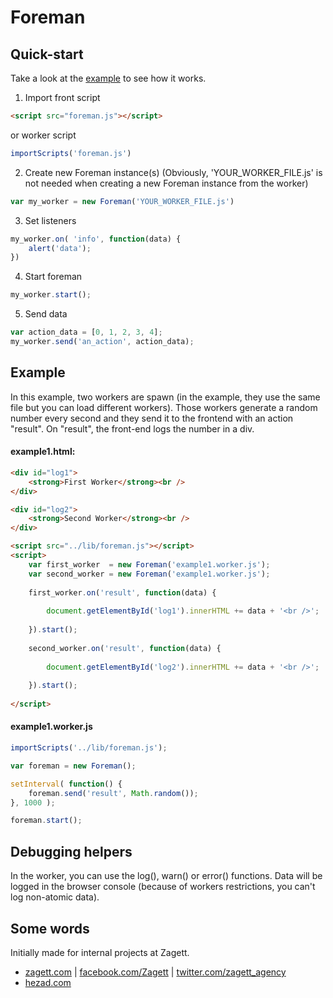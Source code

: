 Foreman
=======

Quick-start
----------------

Take a look at the [example](#example) to see how it works.

1. Import front script
```html
<script src="foreman.js"></script>
```
or worker script
```javascript
importScripts('foreman.js')
```
   
2. Create new Foreman instance(s) (Obviously, 'YOUR_WORKER_FILE.js' is not needed when creating a new Foreman instance from the worker)
```javascript
var my_worker = new Foreman('YOUR_WORKER_FILE.js')
```
3. Set listeners
```javascript
my_worker.on( 'info', function(data) {
    alert('data');
})
```
4. Start foreman
```javascript
my_worker.start();
```
5. Send data
```javascript
var action_data = [0, 1, 2, 3, 4];
my_worker.send('an_action', action_data);
```

Example
--------------------

In this example, two workers are spawn (in the example, they use the same file but you can load different workers).
Those workers generate a random number every second and they send it to the frontend with an action "result".
On "result", the front-end logs the number in a div.

#### example1.html:
```html
<div id="log1">
    <strong>First Worker</strong><br />
</div>

<div id="log2">
    <strong>Second Worker</strong><br />
</div>

<script src="../lib/foreman.js"></script>
<script>
    var first_worker  = new Foreman('example1.worker.js');
    var second_worker = new Foreman('example1.worker.js');
    
    first_worker.on('result', function(data) {
        
        document.getElementById('log1').innerHTML += data + '<br />';
    
    }).start();
    
    second_worker.on('result', function(data) {
        
        document.getElementById('log2').innerHTML += data + '<br />';
    
    }).start();
    
</script>
```

#### example1.worker.js
```javascript
importScripts('../lib/foreman.js');

var foreman = new Foreman();

setInterval( function() {
    foreman.send('result', Math.random());
}, 1000 );

foreman.start();
```

Debugging helpers
---------------------------

In the worker, you can use the log(), warn() or error() functions. Data will be logged in the browser console (because of workers restrictions, you can't log non-atomic data).


Some words
----------------------------

Initially made for internal projects at Zagett.
* [zagett.com](http://zagett.com/) | [facebook.com/Zagett](http://www.facebook.com/Zagett) | [twitter.com/zagett_agency](https://twitter.com/zagett_agency)
* [hezad.com](http://hezad.com)
